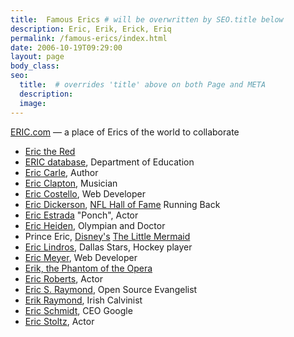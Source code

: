 ```yaml
---
title:  Famous Erics # will be overwritten by SEO.title below
description: Eric, Erik, Erick, Eriq
permalink: /famous-erics/index.html
date: 2006-10-19T09:29:00
layout: page
body_class:
seo:
  title:  # overrides 'title' above on both Page and META
  description:
  image:
---
```


[ERIC.com][1] — a place of Erics of the world to collaborate

-   [Eric the Red][2]
-   [ERIC database][3], Department of Education
-   [Eric Carle][4], Author
-   [Eric Clapton][5], Musician
-   [Eric Costello][6], Web Developer
-   [Eric Dickerson][7], [NFL Hall of Fame][8] Running Back
-   [Eric Estrada][9] "Ponch", Actor
-   [Eric Heiden][10], Olympian and Doctor
-   Prince Eric, [Disney's][11] [The Little Mermaid][12]
-   [Eric Lindros][13], Dallas Stars, Hockey player
-   [Eric Meyer][14], Web Developer
-   [Erik, the Phantom of the Opera][15]
-   [Eric Roberts][16], Actor
-   [Eric S. Raymond][17], Open Source Evangelist
-   [Erik Raymond][18], Irish Calvinist
-   [Eric Schmidt][19], CEO Google
-   [Eric Stoltz][20], Actor

[1]:	http://www.eric.com/
[2]:	http://en.wikipedia.org/wiki/Eric_the_red
[3]:	http://www.eric.ed.gov/ "ERIC - Education Resources Information Center"
[4]:	http://www.eric-carle.com/
[5]:	http://www.ericclapton.com/
[6]:	http://www.glish.com/
[7]:	http://en.wikipedia.org/wiki/Eric_Dickerson
[8]:	http://www.profootballhof.com/hof/member.jsp?player_id=55
[9]:	http://us.imdb.com/name/nm0261805/
[10]:	http://en.wikipedia.org/wiki/Eric_Heiden
[11]:	http://disney.go.com/disneyvideos/animatedfilms/littlemermaid/home.html
[12]:	http://www.imdb.com/title/tt0097757/
[13]:	http://en.wikipedia.org/wiki/Eric_Lindros
[14]:	http://www.meyerweb.com/
[15]:	http://en.wikipedia.org/wiki/Erik%2C_the_Phantom_of_the_Opera
[16]:	http://us.imdb.com/name/nm0000616/
[17]:	http://www.catb.org/%7Eesr/
[18]:	http://www.irishcalvinist.com/
[19]:	http://en.wikipedia.org/wiki/Eric_Schmidt
[20]:	http://www.imdb.com/name/nm0000655/